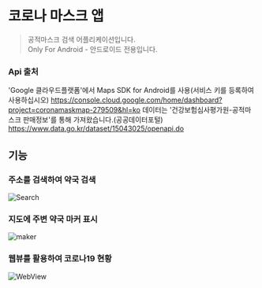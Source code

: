 # 코로나 마스크 앱
> 공적마스크 검색 어플리케이션입니다.   
> Only For Android - 안드로이드 전용입니다.
### Api 출처
'Google 클라우드플랫폼'에서 Maps SDK for Android를 사용(서비스 키를 등록하여 사용하십시오) https://console.cloud.google.com/home/dashboard?project=coronamaskmap-279509&hl=ko
데이터는 '건강보험심사평가원-공적마스크 판매정보'를 통해 가져왔습니다.(공공데이터포털) https://www.data.go.kr/dataset/15043025/openapi.do
## 기능
### 주소를 검색하여 약국 검색
![Search](https://user-images.githubusercontent.com/63217165/83959724-71cf8e80-a8bb-11ea-8038-b3f53f3fc7f4.PNG)
### 지도에 주변 약국 마커 표시
![maker](https://user-images.githubusercontent.com/63217165/83961171-8fa4ef80-a8cb-11ea-918e-199347f5ce8d.PNG)
### 웹뷰를 활용하여 코로나19 현황
![WebView](https://user-images.githubusercontent.com/63217165/83959727-75631580-a8bb-11ea-8706-cc63660fb337.PNG)
